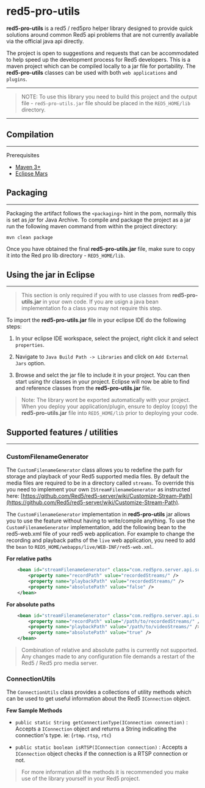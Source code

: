 # red5-pro-utils

__red5-pro-utils__ is a red5 / red5pro helper library designed to provide quick solutions around common Red5 api problems that are not currently available via the official java api directly.

The project is open to suggestions and requests that can be accommodated to help speed up the development process for Red5 developers. This is a maven project which can be compiled locally to a jar file for portability. The __red5-pro-utils__ classes can be used with both `web applications` and `plugins`.

---
> NOTE: To use this library you need to build this project and the output file - `red5-pro-utils.jar` file should be placed in the `RED5_HOME/lib` directory.
---



## Compilation
---

Prerequisites
 * [Maven 3+](http://maven.apache.org/download.cgi)
 * [Eclipse Mars](http://www.eclipse.org/downloads/packages/eclipse-ide-java-developers/mars2)
 
 
 
## Packaging
---

Packaging the artifact follows the ```<packaging>``` hint in the pom, normally this is set as _jar_ for Java Archive. To compile and package the project as a jar run the following maven command from within the project directory:

```sh
mvn clean package
```

Once you have obtained the final __red5-pro-utils.jar__  file, make sure to copy it into the Red pro lib directory - `RED5_HOME/lib`. 


## Using the jar in Eclipse
---

> This section is only required if you with to use classes from __red5-pro-utils.jar__ in your own code. If you are usign a java bean implementation fo a class you may not require this step.


To import the __red5-pro-utils.jar__  file in your eclipse IDE do the following steps:

1. In your eclipse IDE workspace, select the project, right click it and select `properties`.

2. Navigate to  `Java Build Path -> Libraries` and click on `Add External Jars` option. 

3. Browse and  selct the jar file to include it in your project. You can then start using thr classes in your project. Eclipse will now be able to find and reference classes from the __red5-pro-utils.jar__ file.

> Note: The library wont be exported automatically with your project. When you deploy your application/plugin, ensure to deploy (copy) the __red5-pro-utils.jar__ file into `RED5_HOME/lib` prior to deploying your code.



## Supported features / utilities
---


### CustomFilenameGenerator

The `CustomFilenameGenerator` class allows you to redefine the path for storage and playback of your Red5 supported media files. By default the media files are required to be in a directory called `streams`. To override this you need to implement your own `IStreamFilenameGenerator` as instructed here: [https://github.com/Red5/red5-server/wiki/Customize-Stream-Path](https://github.com/Red5/red5-server/wiki/Customize-Stream-Path).


The `CustomFilenameGenerator` implementation in __red5-pro-utils__ jar allows you to use the feature without having to write/compile anything. To use the `CustomFilenameGenerator` implementation, add the following bean to the  red5-web.xml file of your red5 web application. For example to change the recording and playback paths of the `live` web application, you need to add the `bean` to `RED5_HOME/webapps/live/WEB-INF/red5-web.xml`.



__For relative paths__

```xml
	<bean id="streamFilenameGenerator" class="com.red5pro.server.api.superutils.CustomFilenameGenerator"> 
   		<property name="recordPath" value="recordedStreams/" /> 
   		<property name="playbackPath" value="recordedStreams/" /> 
   		<property name="absolutePath" value="false" /> 
	</bean>
```


__For absolute paths__

```xml
	<bean id="streamFilenameGenerator" class="com.red5pro.server.api.superutils.CustomFilenameGenerator"> 
   		<property name="recordPath" value="/path/to/recordedStreams/" /> 
   		<property name="playbackPath" value="/path/to/videoStreams/" /> 
   		<property name="absolutePath" value="true" /> 
	</bean>
```

> Combination of relative and absolute paths is currently not supported.
> Any changes made to any configuration file demands a restart of the Red5 / Red5 pro media server.



### ConnectionUtils


The `ConnectionUtils` class provides a collections of utility methods which can be used to get useful information about the Red5 `IConnection` object.



__Few Sample Methods__


* `public static String getConnectionType(IConnection connection)` : Accepts a `IConnection` object and returns a String indicating the connection's type. ie: (`rtmp`. `rtsp`, `rtc`) 

* `public static boolean isRTSP(IConnection connection)` : Accepts a `IConnection` object checks if the connection is a RTSP connection or not.

> For more information all the methods it is recommended you make use of the library yourself in your Red5 project.



